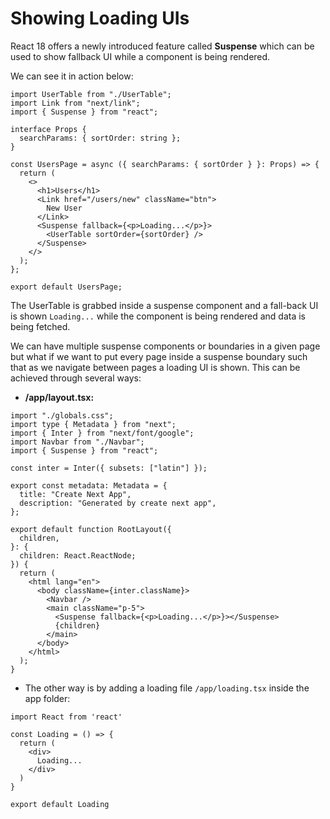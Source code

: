 # Showing Loading UIs

React 18 offers a newly introduced feature called **Suspense** which can be used to show fallback UI while a component is being rendered.

We can see it in action below:

```TSX
import UserTable from "./UserTable";
import Link from "next/link";
import { Suspense } from "react";

interface Props {
  searchParams: { sortOrder: string };
}

const UsersPage = async ({ searchParams: { sortOrder } }: Props) => {
  return (
    <>
      <h1>Users</h1>
      <Link href="/users/new" className="btn">
        New User
      </Link>
      <Suspense fallback={<p>Loading...</p>}>
        <UserTable sortOrder={sortOrder} />
      </Suspense>
    </>
  );
};

export default UsersPage;

```

The UserTable is grabbed inside a suspense component and a fall-back UI is shown `Loading...` while the component is being rendered and data is being fetched.

We can have multiple suspense components or boundaries in a given page but what if we want to put every page inside a suspense boundary such that as we navigate between pages a loading UI is shown. This can be achieved through several ways:

- **/app/layout.tsx:**

```TSX
import "./globals.css";
import type { Metadata } from "next";
import { Inter } from "next/font/google";
import Navbar from "./Navbar";
import { Suspense } from "react";

const inter = Inter({ subsets: ["latin"] });

export const metadata: Metadata = {
  title: "Create Next App",
  description: "Generated by create next app",
};

export default function RootLayout({
  children,
}: {
  children: React.ReactNode;
}) {
  return (
    <html lang="en">
      <body className={inter.className}>
        <Navbar />
        <main className="p-5">
          <Suspense fallback={<p>Loading...</p>}></Suspense>
          {children}
        </main>
      </body>
    </html>
  );
}

```

- The other way is by adding a loading file `/app/loading.tsx` inside the app folder:

```TSX
import React from 'react'

const Loading = () => {
  return (
    <div>
      Loading...
    </div>
  )
}

export default Loading

```